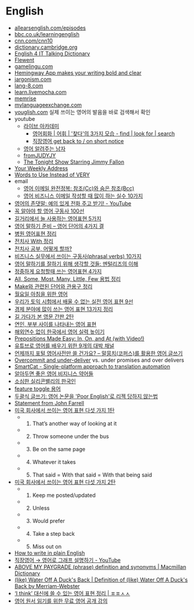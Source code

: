 English
=======
* [allearsenglish.com/episodes](https://www.allearsenglish.com/episodes/)
* [bbc.co.uk/learningenglish](http://www.bbc.co.uk/learningenglish/)
* [cnn.com/cnn10](https://edition.cnn.com/cnn10)
* [dictionary.cambridge.org](https://dictionary.cambridge.org/)
* [English 4 IT Talking Dictionary](http://www.english4it.com/dictionary)
* [Flewent](http://groff.co/flewent/)
* [gamelingu.com](http://gamelingu.com/)
* [Hemingway App makes your writing bold and clear](http://www.hemingwayapp.com/)
* [jargonism.com](http://jargonism.com/)
* [lang-8.com](http://lang-8.com/)
* [learn.livemocha.com](https://learn.livemocha.com)
* [memrise](https://www.memrise.com/)
* [mylanguageexchange.com](http://mylanguageexchange.com/)
* [youglish.com](https://youglish.com/) 실제 쓰이는 영어의 발음을 바로 검색해서 확인
* youtube
  * [라이브 아카데미](https://www.youtube.com/channel/UCGDA1e6qQSAH0R9hoip9VrA)
    * [영어회화 | 어휘 | '찾다'의 3가지 모습 - find | look for | search](https://www.youtube.com/watch?v=uXPxXG5NUYo)
    * [직장영어 get back to / on short notice](https://www.youtube.com/watch?v=VB0RFlkXb3s)
  * [영어 알려주는 남자](https://www.youtube.com/channel/UCHpIHu4LzmNuD8bsE6mZLSA)
  * [fromJUDYJY](https://www.youtube.com/channel/UCuvKCNThn2Ye5RWfJbSNHZA)
  * [The Tonight Show Starring Jimmy Fallon](https://www.youtube.com/user/latenight)
* [Your Weekly Address](https://www.whitehouse.gov/briefing-room/weekly-address)
* [Words to Use Instead of VERY](http://www.fluentland.com/groups/learn-english/forum/topic/words-to-use-instead-of-very-3/)
* email
  * [영어 이메일 완전정복: 참조(Cc)와 숨은 참조(Bcc)](http://slownews.kr/39419)
  * [영어 비즈니스 이메일 작성할 때 많이 하는 실수 10가지](http://ppss.kr/archives/56840)
* [영어의 존댓말: 예의 있게 전화 주고 받기! - YouTube](https://www.youtube.com/watch?v=fLXkBNsowG4)
* [꼭 알아야 할 영어 구동사 100선](http://ppss.kr/archives/36616)
* [길거리에서 늘 사용하는 영어표현 5가지](http://ppss.kr/archives/36960)
* [영어 말하기 준비 – 영어 단어의 4가지 결](http://slownews.kr/40134)
* [병원 영어표현 정리](http://ppss.kr/archives/46688)
* [전치사 With 정리](http://ppss.kr/archives/46702)
* [전치사 공부, 어떻게 할까?](http://ppss.kr/archives/46704)
* [비즈니스 실무에서 쓰이는 구동사(phrasal verbs) 10가지](http://ppss.kr/archives/46677)
* [영어 말하기를 잘하기 위해 생각할 것들: 멘털리즈의 이해](http://slownews.kr/42309)
* [정중하게 요청할때 쓰는 영어표현 4가지](http://ppss.kr/archives/46698)
* [All, Some, Most, Many, Little, Few 용법 정리](http://ppss.kr/archives/46700)
* [Make와 관련된 단어와 관용구 정리](http://ppss.kr/archives/46694)
* [월요일 아침을 위한 영어](http://ppss.kr/archives/46674)
* [우리가 토익 시험에서 배울 수 없는 실전 영어 표현 9선](http://ppss.kr/archives/50390)
* [경제 분야에 많이 쓰는 영어 표현 13가지 정리](http://ppss.kr/archives/46685)
* [길 가다가 본 영문 간판 2탄](http://www.huffingtonpost.kr/terence-kim/story_b_8144374.html)
* [연인, 부부 사이를 나타내는 영어 표현](http://ppss.kr/archives/58618)
* [해외연수 없이 한국에서 영어 실력 높이기](http://ppss.kr/archives/58236)
* [Prepositions Made Easy: In, On, and At (with Video!)](http://reallifeglobal.com/prepositions-made-easy-in-on-and-at)
* [유튜브로 영어를 배우기 위한 9개의 대박 채널](http://www.fluentu.com/english/blog/ko/%EC%9C%A0%ED%8A%9C%EB%B8%8C%EB%A1%9C-%EC%98%81%EC%96%B4%EB%A5%BC-%EB%B0%B0%EC%9A%B0%EA%B8%B0-%EC%B1%84%EB%84%90/)
* [언제까지 포털 영어사전만 쓸 건가요? – 말뭉치(코퍼스)를 활용한 영어 글쓰기](http://slownews.kr/58742)
* [Overcommit and under-deliver](http://blog.naver.com/mycool/220907086092) vs. under promises and over delivers
* [SmartCat - Single-platform approach to translation automation](https://www.smartcat.ai/)
* [알아두면 좋은 영어 비지니스 약어들](http://www.andrewahn.co/silicon-valley/useful-acronyms/)
* [소심한 실리콘밸리의 한국인](http://www.andrewahn.co/silicon-valley/timid-koreans/)
* [feature toggle 용어](http://knight76.tistory.com/entry/feature-toggle-%EC%9A%A9%EC%96%B4)
* [두괄식 글쓰기: 영어 논문을 'Poor English'로 리젝 당하지 않는법](http://keunwoochoi.blogspot.com/2017/05/poor-english.html)
* [Statement from John Farrell](https://gist.github.com/hyunjun/575011d69b02b8b248c73690aa5448df)
* [미국 회사에서 쓰이는 영어 표현 다섯 가지 1탄](https://www.youtube.com/watch?v=jRgmv_12_X4)
  * 1. That’s another way of looking at it
  * 2. Throw someone under the bus
  * 3. Be on the same page
  * 4. Whatever it takes
  * 5. That said = With that said = With that being said
* [미국 회사에서 쓰이는 영어 표현 다섯 가지 2탄](https://www.youtube.com/watch?v=S_oONRcDZ5s)
  * 1. Keep me posted/updated
  * 2. Unless
  * 3. Would prefer
  * 4. Take a step back
  * 5. Miss out on
* [How to write in plain English](http://www.plainenglish.co.uk/how-to-write-in-plain-english.html)
* [직장영어 → 영어로 그래프 설명하기 - YouTube](https://www.youtube.com/watch?v=eP-ulNi6p04)
* [ABOVE MY PAYGRADE (phrase) definition and synonyms | Macmillan Dictionary](https://www.macmillandictionary.com/dictionary/british/above-my-paygrade)
* [(like) Water Off A Duck's Back | Definition of (like) Water Off A Duck's Back by Merriam-Webster](https://www.merriam-webster.com/dictionary/%28like%29%20water%20off%20a%20duck%27s%20back)
* [‘I think’ 대신에 쓸 수 있는 영어 표현 정리 | ㅍㅍㅅㅅ](https://ppss.kr/archives/241996)
* [영어 원서 읽기를 위한 무료 영어 공개 강의](https://philoskim.github.io/english/)
